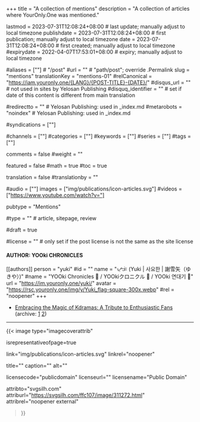 +++
title = "A collection of mentions"
description = "A collection of articles where YourOnly.One was mentioned."

lastmod = 2023-07-31T12:08:24+08:00                 # last update; manually adjust to local timezone
publishdate = 2023-07-31T12:08:24+08:00             # first publication; manually adjust to local timezone
date = 2023-07-31T12:08:24+08:00                    # first created; manually adjust to local timezone
#expirydate = 2022-04-07T17:53:01+08:00              # expiry; manually adjust to local timezone

#aliases = [""]                                        # "/post"
#url = ""                                              # "path/post"; override .Permalink
slug = "mentions"
translationKey = "mentions-01"
#relCanonical = "https://iam.youronly.one/{LANG}/{POST-TITLE}-{DATE}/"
#disqus_url = ""                                       # not used in sites by Yelosan Publishing
#disquq_identifier = ""                                # set if date of this content is different from main translation

#redirectto = ""                                       # Yelosan Publishing: used in _index.md
#metarobots = "noindex"                                # Yelosan Publishing: used in _index.md

#syndications = [""]

#channels = [""]
#categories = [""]
#keywords = [""]
#series = [""]
#tags = [""]

comments = false
#weight = ""

featured = false
#math = true
#toc = true

translation = false
#translationby = ""

#audio = [""]
images = ["img/publications/icon-articles.svg"]
#videos = ["https://www.youtube.com/watch?v="]

pubtype = "Mentions"

#type = ""                                             # article, sitepage, review

#draft = true

#license = ""                                          # only set if the post license is not the same as the site license

#### AUTHOR: YOOki CHRONICLES ####
[[authors]]
  person = "yuki"
  #id = ""
  name = "ᜌᜓᜃᜒ (Yuki | 사요한 | 謝雪矢（ゆきや）)"
  #name = "YOOki Chronicles 📜 / YOOkiクロニクル 📜 / YOOki 연대기 📜"
  url = "https://im.youronly.one/yuki/"
  avatar = "https://rsc.youronly.one/img/y/Yuki_flag-square-300x.webp"
  #rel = "noopener"
+++

- [Embracing the Magic of Kdramas: A Tribute to Enthusiastic Fans](https://www.moving-stories.net/embracing-the-magic-of-kdramas-a-tribute-to-enthusiastic-fans/) (archive: [1](https://web.archive.org/web/20230731044836/https://www.moving-stories.net/embracing-the-magic-of-kdramas-a-tribute-to-enthusiastic-fans/) [2](https://archive.md/FrrXb))

---

{{< image
  type="imagecoverattrib"

  isrepresentativeofpage=true

  link="img/publications/icon-articles.svg"
  linkrel="noopener"

  title=""
  caption=""
  alt=""

  licensecode="publicdomain"
  licenseurl=""
  licensename="Public Domain"

  attribto="svgsilh.com"
  attriburl="https://svgsilh.com/ffc107/image/311272.html"
  attribrel="noopener external"
>}}
